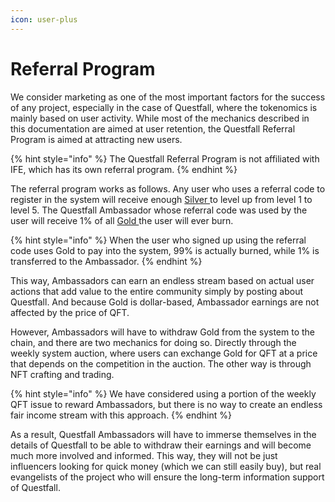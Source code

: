```yaml
---
icon: user-plus
---
```


# Referral Program

We consider marketing as one of the most important factors for the success of any project, especially in the case of Questfall, where the tokenomics is mainly based on user activity. While most of the mechanics described in this documentation are aimed at user retention, the Questfall Referral Program is aimed at attracting new users.

{% hint style="info" %}
The Questfall Referral Program is not affiliated with IFE, which has its own referral program.
{% endhint %}

The referral program works as follows. Any user who uses a referral code to register in the system will receive enough [Silver ](../assets/Silver-in-game.md)to level up from level 1 to level 5. The Questfall Ambassador whose referral code was used by the user will receive 1% of all [Gold ](../assets/gold-in-game.md)the user will ever burn.

{% hint style="info" %}
When the user who signed up using the referral code uses Gold to pay into the system, 99% is actually burned, while 1% is transferred to the Ambassador.
{% endhint %}

This way, Ambassadors can earn an endless stream based on actual user actions that add value to the entire community simply by posting about Questfall. And because Gold is dollar-based, Ambassador earnings are not affected by the price of QFT.

However, Ambassadors will have to withdraw Gold from the system to the chain, and there are two mechanics for doing so. Directly through the weekly system auction, where users can exchange Gold for QFT at a price that depends on the competition in the auction. The other way is through NFT crafting and trading.

{% hint style="info" %}
We have considered using a portion of the weekly QFT issue to reward Ambassadors, but there is no way to create an endless fair income stream with this approach.
{% endhint %}

As a result, Questfall Ambassadors will have to immerse themselves in the details of Questfall to be able to withdraw their earnings and will become much more involved and informed. This way, they will not be just influencers looking for quick money (which we can still easily buy), but real evangelists of the project who will ensure the long-term information support of Questfall.
